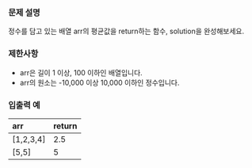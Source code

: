 ### **문제 설명**

정수를 담고 있는 배열 arr의 평균값을 return하는 함수, solution을 완성해보세요.

### **제한사항**

- arr은 길이 1 이상, 100 이하인 배열입니다.
- arr의 원소는 -10,000 이상 10,000 이하인 정수입니다.

### **입출력 예**

|arr	|return|
|:---|:---|
|[1,2,3,4]	|2.5|
|[5,5]	|5|
